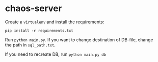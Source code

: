 # chaos-server

Create a `virtualenv` and install the requirements:

`pip install -r requirements.txt`

Run `python main.py`. If you want to change destination of DB-file, change the path in `sql_path.txt`.

If you need to recreate DB, run `python main.py db`
